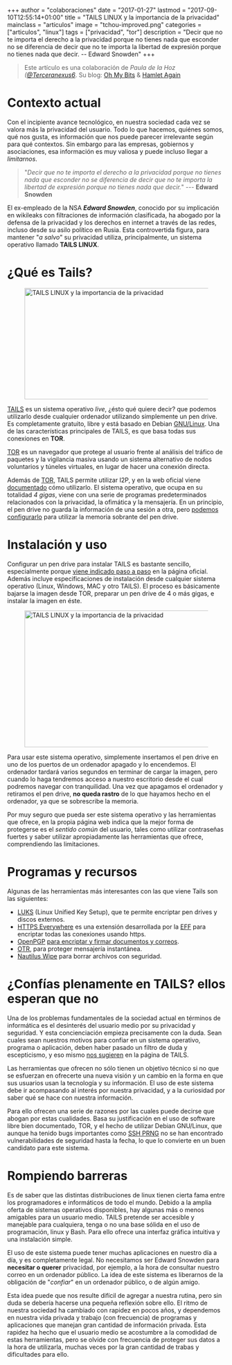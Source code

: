 +++
author = "colaboraciones"
date = "2017-01-27"
lastmod = "2017-09-10T12:55:14+01:00"
title = "TAILS LINUX y la importancia de la privacidad"
mainclass = "articulos"
image = "tchou-improved.png"
categories = ["articulos", "linux"]
tags = ["privacidad",  "tor"]
description = "Decir que no te importa el derecho a la privacidad porque no tienes nada que esconder no se diferencia de decir que no te importa la libertad de expresión porque no tienes nada que decir. -- Edward Snowden"
+++

> Este artículo es una colaboración de _Paula de la Hoz ([@Terceranexus6](https://twitter.com/Terceranexus6)_. Su blog: [Oh My Bits](https://ohmybits.tumblr.com) & [Hamlet Again](https://medium.com/@HamletAgain)

# Contexto actual

Con el incipiente avance tecnológico, en nuestra sociedad cada vez se valora más la privacidad del usuario. Todo lo que hacemos, quiénes somos, qué nos gusta, es información que nos puede parecer irrelevante según para qué contextos. Sin embargo para las empresas, gobiernos y asociaciones, esa información es muy valiosa y puede incluso llegar a _limitarnos_.

> "_Decir que no te importa el derecho a la privacidad porque no tienes nada que esconder no se diferencia de decir que no te importa la libertad de expresión porque no tienes nada que decir._"
> --- **Edward Snowden**

<!--ad--><!--more-->

El ex-empleado de la NSA **_Edward Snowden_**, conocido por su implicación en wikileaks con filtraciones de información clasificada, ha abogado por la defensa de la privacidad y los derechos en internet a través de las redes, incluso desde su asilo político en Rusia. Esta controvertida figura, para mantener "_a salvo_" su privacidad utiliza, principalmente, un sistema operativo llamado **TAILS LINUX**.

# ¿Qué es Tails?

<figure>
    <img sizes="(min-width: 500px) 500px, 100vw" on="tap:lightbox1" role="button" tabindex="0" layout="responsive" src="/img/tchou-improved.png" alt="TAILS LINUX y la importancia de la privacidad" title="TAILS LINUX y la importancia de la privacidad" width="500" height="257"></img>
</figure>

[TAILS](https://tails.boum.org/index.en.html) es un sistema operativo _live_, ¿ésto qué quiere decir? que podemos utilizarlo desde cualquier ordenador utilizando simplemente un pen drive. Es completamente gratuito, libre y está basado en Debian [GNU/Linux](https://elbauldelprogramador.com/categories/linux "Artículos sobre Linux"). Una de las características principales de TAILS, es que basa todas sus conexiones en **TOR**.

[TOR](/tags/tor) es un navegador que protege al usuario frente al análisis del tráfico de paquetes y la vigilancia masiva usando un sistema alternativo de nodos voluntarios y túneles virtuales, en lugar de hacer una conexión directa.

Además de [TOR](/tags/tor), TAILS permite utilizar I2P, y en la web oficial viene [documentado](https://tails.boum.org/doc/anonymous_internet/i2p/index.en.html) cómo utilizarlo. El sistema operativo, que ocupa en su totalidad _4 gigas_, viene con una serie de programas predeterminados relacionados con la privacidad, la ofimática y la mensajería. En un principio, el pen drive no guarda la información de una sesión a otra, pero [podemos configurarlo](https://tails.boum.org/install/clone/index.en.html) para utilizar la memoria sobrante del pen drive.

# Instalación y uso

Configurar un pen drive para instalar TAILS es bastante sencillo, especialmente porque [viene indicado paso a paso](https://tails.boum.org/install/os/index.en.html) en la página oficial. Además incluye especificaciones de instalación desde cualquier sistema operativo (Linux, Windows, MAC y otro TAILS). El proceso es básicamente bajarse la imagen desde TOR, preparar un pen drive de 4 o más gigas, e instalar la imagen en éste.

<figure>
    <img  sizes="(min-width: 800px) 800px, 100vw" on="tap:lightbox1" role="button" tabindex="0" layout="responsive" src="/img/pasted-from-clipboard.png" alt="TAILS LINUX y la importancia de la privacidad" title="TAILS LINUX y la importancia de la privacidad" width="946" height="316"></img>
</figure>

Para usar este sistema operativo, simplemente insertamos el pen drive en uno de los puertos de un ordenador apagado y lo encendemos. El ordenador tardará varios segundos en terminar de cargar la imagen, pero cuando lo haga tendremos acceso a nuestro escritorio desde el cual podremos navegar con tranquilidad. Una vez que apagamos el ordenador y retiramos el pen drive, **no queda rastro** de lo que hayamos hecho en el ordenador, ya que se sobrescribe la memoria.

Por muy seguro que pueda ser este sistema operativo y las herramientas que ofrece, en la propia página web indica que la mejor forma de protegerse es el _sentido común_ del usuario, tales como utilizar contraseñas fuertes y saber utilizar apropiadamente las herramientas que ofrece, comprendiendo las limitaciones.

# Programas y recursos

Algunas de las herramientas más interesantes con las que viene Tails son las siguientes:

- [LUKS](https://guardianproject.info/code/luks/) (Linux Unified Key Setup), que te permite encriptar pen drives y discos externos.
- [HTTPS Everywhere](https://www.eff.org/https-everywhere) es una extensión desarrollada por la [EFF](eff.org) para encriptar todas las conexiones usando https.
- [OpenPGP](http://openpgp.org/) [para encriptar y firmar documentos y correos](https://elbauldelprogramador.com/editar-y-crear-archivos-cifrados-con-gpg-en-vim/ "Editar y crear archivos cifrados con GPG en Vim").
- [OTR](https://otr.cypherpunks.ca/), para proteger mensajería instantánea.
- [Nautilus Wipe](http://wipetools.tuxfamily.org/nautilus-wipe.html) para borrar archivos con seguridad.

# ¿Confías plenamente en TAILS? ellos esperan que no

Una de los problemas fundamentales de la sociedad actual en términos de informática es el desinterés del usuario medio por su privacidad y seguridad. Y esta concienciación empieza precisamente con la duda. Sean cuales sean nuestros motivos para confiar en un sistema operativo, programa o aplicación, deben haber pasado un filtro de duda y escepticismo, y eso mismo [nos sugieren](https://tails.boum.org/doc/about/trust/index.en.html) en la página de TAILS.

Las herramientas que ofrecen no sólo tienen un objetivo técnico si no que se esfuerzan en ofrecerte una nueva visión y un cambio en la forma en que sus usuarios usan la tecnología y su información. El uso de este sistema debe ir acompasando al interés por nuestra privacidad, y a la curiosidad por saber qué se hace con nuestra información.

Para ello ofrecen una serie de razones por las cuales puede decirse que abogan por estas cualidades. Basa su justificación en el uso de software libre bien documentado, TOR, y el hecho de utilizar Debian GNU/Linux, que aunque ha tenido bugs importantes como [SSH PRNG](https://lists.debian.org/debian-security-announce/2008/msg00152.html) no se han encontrado vulnerabilidades de seguridad hasta la fecha, lo que lo convierte en un buen candidato para este sistema.

# Rompiendo barreras

Es de saber que las distintas distribuciones de linux tienen cierta fama entre los programadores e informáticos de todo el mundo. Debido a la amplia oferta de sistemas operativos disponibles, hay algunas más o menos amigables para un usuario medio. TAILS pretende ser accesible y manejable para cualquiera, tenga o no una base sólida en el uso de programación, linux y Bash. Para ello ofrece una interfaz gráfica intuitiva y una instalación simple.

El uso de este sistema puede tener muchas aplicaciones en nuestro día a día, y es completamente legal. No necesitamos ser Edward Snowden para **necesitar o querer** privacidad, por ejemplo, a la hora de consultar nuestro correo en un ordenador público. La idea de este sistema es liberarnos de la obligación de "_confiar_" en un ordenador público, o de algún amigo.

Esta idea puede que nos resulte difícil de agregar a nuestra rutina, pero sin duda se debería hacerse una pequeña reflexión sobre ello. El ritmo de nuestra sociedad ha cambiado con rapidez en pocos años, y dependemos en nuestra vida privada y trabajo (con frecuencia) de programas y aplicaciones que manejan gran cantidad de información privada. Esta rapidez ha hecho que el usuario medio se acostumbre a la comodidad de estas herramientas, pero se olvide con frecuencia de proteger sus datos a la hora de utilizarla, muchas veces por la gran cantidad de trabas y dificultades para ello.

